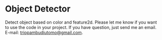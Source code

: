 # Object Detector
Detect object based on color and feature2d.
Please let me know if you want to use the code in your project.
If you have question, just send me an email.
E-mail: triopambudiutomo@gmail.com.
